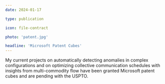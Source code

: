 ```yaml
---
date: 2024-01-17

type: publication

icon: file-contract

photo: 'patent.jpg'

headline: 'Microsoft Patent Cubes'
---
```

My current projects on automatically detecting anomalies in complex configurations and on optimizing collective communication schedules with insights from multi-commodity flow have been granted Microsoft patent cubes and are pending with the USPTO.
